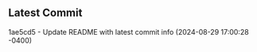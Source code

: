 
## Latest Commit
1ae5cd5 - Update README with latest commit info (2024-08-29 17:00:28 -0400) <Yunxi-Zhou>

